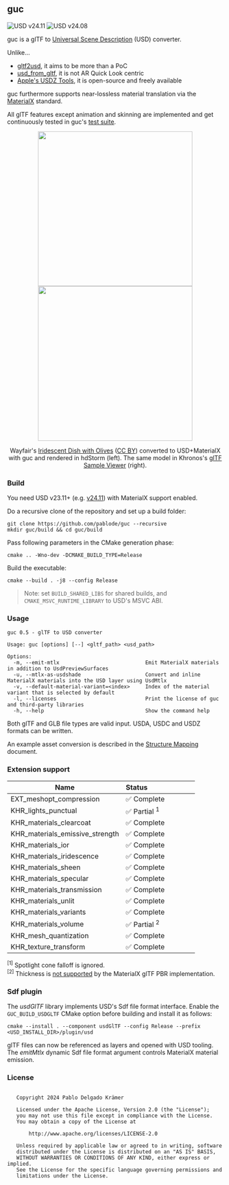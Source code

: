 ## guc

![USD v24.11](https://github.com/pablode/guc/actions/workflows/run-tests-usd2411.yml/badge.svg?branch=main)
![USD v24.08](https://github.com/pablode/guc/actions/workflows/run-tests-usd2408.yml/badge.svg?branch=main)

guc is a glTF to [Universal Scene Description](https://github.com/PixarAnimationStudios/USD) (USD) converter.

Unlike...
 - [gltf2usd](https://github.com/kcoley/gltf2usd), it aims to be more than a PoC
 - [usd_from_gltf](https://github.com/google/usd_from_gltf), it is not AR Quick Look centric
 - [Apple's USDZ Tools](https://developer.apple.com/augmented-reality/tools/), it is open-source and freely available

guc furthermore supports near-lossless material translation via the [MaterialX](https://github.com/AcademySoftwareFoundation/MaterialX) standard.

All glTF features except animation and skinning are implemented and get continuously tested in guc's [test suite](https://github.com/pablode/guc-tests).

<p align="middle">
  <img width=360 src="preview_hdStorm.png" />
  <img width=360 src="preview_glTFSampleViewer.png" />
</p>
<p align="middle">
  Wayfair's <a href="https://github.com/KhronosGroup/glTF-Sample-Models/tree/16e803435fca5b07dde3dbdc5bd0e9b8374b2750/2.0/IridescentDishWithOlives">Iridescent Dish with Olives</a> (<a href="https://creativecommons.org/licenses/by/4.0/">CC BY</a>) converted to USD+MaterialX with guc and rendered in hdStorm (left).
  The same model in Khronos's <a href="https://github.khronos.org/glTF-Sample-Viewer-Release/">glTF Sample Viewer</a> (right).
</p>

### Build

You need USD v23.11+ (e.g. <a href="https://github.com/PixarAnimationStudios/OpenUSD/releases/tag/v24.11">v24.11</a>) with MaterialX support enabled.

Do a recursive clone of the repository and set up a build folder:
```
git clone https://github.com/pablode/guc --recursive
mkdir guc/build && cd guc/build
```

Pass following parameters in the CMake generation phase:
```
cmake .. -Wno-dev -DCMAKE_BUILD_TYPE=Release
```

Build the executable:
```
cmake --build . -j8 --config Release
```

> Note: set `BUILD_SHARED_LIBS` for shared builds, and `CMAKE_MSVC_RUNTIME_LIBRARY` to USD's MSVC ABI.

### Usage

```
guc 0.5 - glTF to USD converter

Usage: guc [options] [--] <gltf_path> <usd_path>

Options:
  -m, --emit-mtlx                            Emit MaterialX materials in addition to UsdPreviewSurfaces
  -u, --mtlx-as-usdshade                     Convert and inline MaterialX materials into the USD layer using UsdMtlx
  -v, --default-material-variant=<index>     Index of the material variant that is selected by default
  -l, --licenses                             Print the license of guc and third-party libraries
  -h, --help                                 Show the command help
```

Both glTF and GLB file types are valid input. USDA, USDC and USDZ formats can be written.

An example asset conversion is described in the [Structure Mapping](docs/Structure_Mapping.md) document.

### Extension support

Name                                | Status&nbsp;&nbsp;&nbsp;&nbsp;&nbsp;&nbsp;&nbsp;&nbsp;&nbsp;&nbsp;&nbsp;&nbsp;&nbsp;&nbsp;&nbsp;&nbsp;&nbsp;&nbsp;&nbsp;&nbsp;&nbsp;&nbsp;&nbsp;&nbsp;
------------------------------------|----------
EXT_meshopt_compression             | ✅ Complete
KHR_lights_punctual                 | ✅ Partial <sup>1</sup>
KHR_materials_clearcoat             | ✅ Complete
KHR_materials_emissive_strength     | ✅ Complete
KHR_materials_ior                   | ✅ Complete
KHR_materials_iridescence           | ✅ Complete
KHR_materials_sheen                 | ✅ Complete
KHR_materials_specular              | ✅ Complete
KHR_materials_transmission          | ✅ Complete
KHR_materials_unlit                 | ✅ Complete
KHR_materials_variants              | ✅ Complete
KHR_materials_volume                | ✅ Partial <sup>2</sup>
KHR_mesh_quantization               | ✅ Complete
KHR_texture_transform               | ✅ Complete

<sup>\[1\]</sup> Spotlight cone falloff is ignored.  
<sup>\[2\]</sup> Thickness is <a href="https://github.com/AcademySoftwareFoundation/MaterialX/pull/861">not supported</a> by the MaterialX glTF PBR implementation.

### Sdf plugin

The _usdGlTF_ library implements USD's Sdf file format interface. Enable the `GUC_BUILD_USDGLTF` CMake option before building and install it as follows:
```
cmake --install . --component usdGlTF --config Release --prefix <USD_INSTALL_DIR>/plugin/usd
```

glTF files can now be referenced as layers and opened with USD tooling.
The _emitMtlx_ dynamic Sdf file format argument controls MaterialX material emission.

### License

```

   Copyright 2024 Pablo Delgado Krämer

   Licensed under the Apache License, Version 2.0 (the "License");
   you may not use this file except in compliance with the License.
   You may obtain a copy of the License at

       http://www.apache.org/licenses/LICENSE-2.0

   Unless required by applicable law or agreed to in writing, software
   distributed under the License is distributed on an "AS IS" BASIS,
   WITHOUT WARRANTIES OR CONDITIONS OF ANY KIND, either express or implied.
   See the License for the specific language governing permissions and
   limitations under the License.

```
